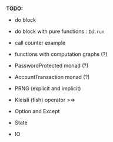 

**TODO:**

  - do block

  - do block with pure functions : `Id.run`

  - call counter example

  - functions with computation graphs (?)

  - PasswordProtected monad (?)

  - AccountTransaction monad (?)

  - PRNG (explicit and implicit)

  - Kleisli (fish) operator >=> 

  - Option and Except

  - State

  - IO
  